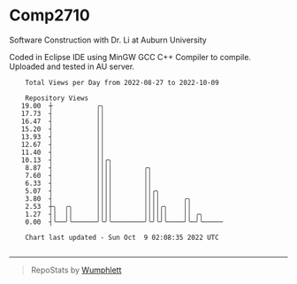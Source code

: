 # Comp2710
Software Construction with Dr. Li at Auburn University

Coded in Eclipse IDE using MinGW GCC C++ Compiler to compile.
Uploaded and tested in AU server.

```
    Total Views per Day from 2022-08-27 to 2022-10-09

    Repository Views
   19.00  ┼           ╭╮
   17.73  ┤           ││
   16.47  ┤           ││
   15.20  ┤           ││
   13.93  ┤           ││
   12.67  ┤           ││
   11.40  ┤           ││
   10.13  ┤           ││╭╮
    8.87  ┤           ││││        ╭╮
    7.60  ┤           ││││        ││
    6.33  ┤           ││││        ││
    5.07  ┤           ││││        ││╭╮
    3.80  ┤           ││││        ││││      ╭╮
    2.53  ┼╮  ╭╮      ││││        ││││╭╮    ││
    1.27  ┤│  ││      ││││        ││││││    ││ ╭╮
    0.00  ┤╰──╯╰──────╯╰╯╰────────╯╰╯╰╯╰────╯╰─╯╰─────

    Chart last updated - Sun Oct  9 02:08:35 2022 UTC
    
```

---

> RepoStats by [Wumphlett](https://github.com/Wumphlett)
